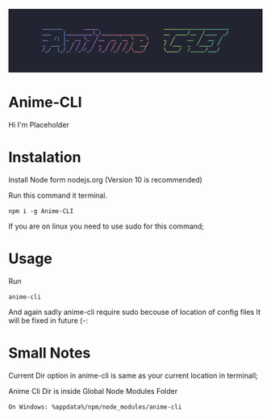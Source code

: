 ![NodeMal API Banner](https://github.com/PolyMagic/Anime-CLI/blob/master/Logo.png?raw=true)

# Anime-CLI

Hi I'm Placeholder

# Instalation

Install Node form nodejs.org (Version 10 is recommended)

Run this command it terminal.

```
npm i -g Anime-CLI
```

If you are on linux you need to use sudo for this command;

# Usage

Run

```
anime-cli
```

And again sadly anime-cli require sudo becouse of location of config files
It will be fixed in future (-:

# Small Notes

Current Dir option in anime-cli is same as your current location in terminall;

Anime Cli Dir is inside Global Node Modules Folder

```
On Windows: %appdata%/npm/node_modules/anime-cli
```
